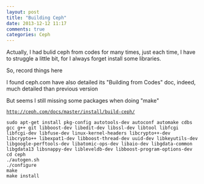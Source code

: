 ```yaml
---
layout: post
title: "Building Ceph"
date: 2013-12-12 11:17
comments: true
categories: Ceph 
---
```


Actually, I had bulid ceph from codes for many times, just each time, I have to struggle a little bit, for I always forget install some libraries.

So, record things here

I found ceph.com have also detailed its "Building from Codes" doc, indeed, much detailed than previous version

But seems I still missing some packages when doing "make"

<code><http://ceph.com/docs/master/install/build-ceph/></code>

```console pre-make-ceph-packages
sudo apt-get install pkg-config autotools-dev autoconf automake cdbs gcc g++ git libboost-dev libedit-dev libssl-dev libtool libfcgi libfcgi-dev libfuse-dev linux-kernel-headers libcrypto++-dev libcrypto++ libexpat1-dev libboost-thread-dev uuid-dev libkeyutils-dev libgoogle-perftools-dev libatomic-ops-dev libaio-dev libgdata-common libgdata13 libsnappy-dev libleveldb-dev libboost-program-options-dev
cd ceph
./autogen.sh
./configure
make
make install

```

